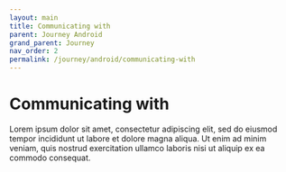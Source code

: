 ```yaml
---
layout: main
title: Communicating with
parent: Journey Android
grand_parent: Journey
nav_order: 2
permalink: /journey/android/communicating-with
---
```


# Communicating with

Lorem ipsum dolor sit amet, consectetur adipiscing elit, sed do eiusmod tempor incididunt ut labore et dolore magna aliqua. Ut enim ad minim veniam, quis nostrud exercitation ullamco laboris nisi ut aliquip ex ea commodo consequat.